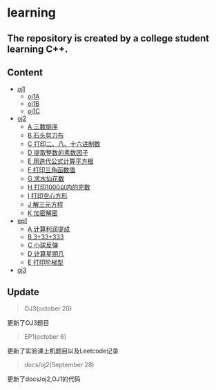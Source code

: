 # learning 
The repository is created by a college student learning C++. 
---
## Content
- [oj1](docs/oj1.md)
   - [oj1A](docs/oj1.md/##A)
   - [oj1B](docs/oj1.md/##B)
   - [oj1C](docs/oj1.md/##C)
- [oj2](oj2)
   - [A 三数排序](docs/oj2.md/##A)
   - [B 石头剪刀布](docs/oj2.md/##B)
   - [C 打印二、八、十六进制数](docs/oj2.md/##C)
   - [D 提取整数的素数因子](docs/oj2.md/##D)
   - [E 用迭代公式计算平方根](docs/oj2.md/##E)
   - [F 打印三角函数值](docs/oj2.md/##F)
   - [G 求水仙花数](docs/oj2.md/##G)
   - [H 打印1000以内的完数](docs/oj2.md/##H)
   - [I 打印空心方形](docs/oj2.md/##I)
   - [J 解三元方程](docs/oj2.md/##J)
   - [K 加密解密](docs/oj2.md/##K)
- [ep1](docs/ep1.md)
   - [A 计算利润提成](docs/ep1.md/##A)
   - [B 3+33+333](docs/ep1.md/##B)
   - [C 小球反弹](docs/ep1.md/##C)
   - [D 计算星期几](docs/ep1.md/##D)
   - [E 打印阶梯型](docs/ep1.md/##E)
- [oj3](docs/oj3.md)
## Update
>OJ3(october 20) 
 
更新了OJ3题目
>EP1(october 6) 
 
更新了实验课上机题目以及Leetcode记录 
>docs/oj2(September 28) 
 
 更新了docs/oj2,OJ1的代码 

